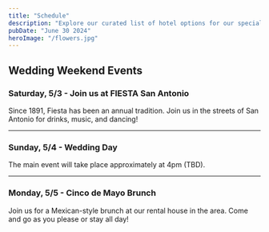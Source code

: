 ```yaml
---
title: "Schedule"
description: "Explore our curated list of hotel options for our special day in Taos. Each offers unique amenities and has been carefully selected to accommodate our guests with comfort and convenience."
pubDate: "June 30 2024"
heroImage: "/flowers.jpg"
---
```


## Wedding Weekend Events

### Saturday, 5/3 - Join us at FIESTA San Antonio

Since 1891, Fiesta has been an annual tradition. Join us in the streets of San Antonio for drinks, music, and dancing!

---

### Sunday, 5/4 - Wedding Day

The main event will take place approximately at 4pm (TBD).

---

### Monday, 5/5 - Cinco de Mayo Brunch

Join us for a Mexican-style brunch at our rental house in the area. Come and go as you please or stay all day!

